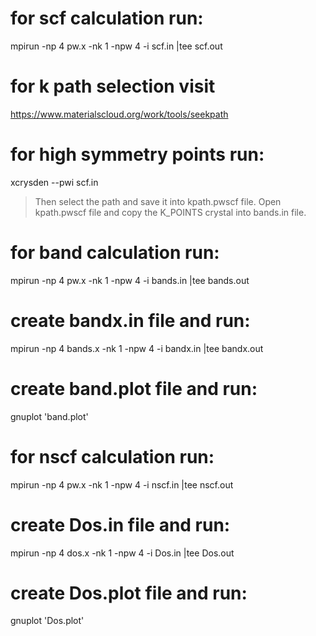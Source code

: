 # for scf calculation run:
mpirun -np 4 pw.x -nk 1 -npw 4 -i scf.in |tee scf.out

# for k path selection visit 
https://www.materialscloud.org/work/tools/seekpath
 
# for high symmetry points run:
xcrysden --pwi scf.in

> Then select the path and save it into kpath.pwscf file.
> Open kpath.pwscf file and copy the K_POINTS crystal into bands.in file.

# for band calculation run:
mpirun -np 4 pw.x -nk 1 -npw 4 -i bands.in |tee bands.out

# create bandx.in file and run:
mpirun -np 4 bands.x -nk 1 -npw 4 -i bandx.in |tee bandx.out

# create band.plot file and run:
gnuplot 'band.plot'

# for nscf calculation run:
mpirun -np 4 pw.x -nk 1 -npw 4 -i nscf.in |tee nscf.out

# create Dos.in file and run:
mpirun -np 4 dos.x -nk 1 -npw 4 -i Dos.in |tee Dos.out

# create Dos.plot file and run:
gnuplot 'Dos.plot'





 
